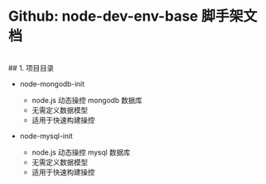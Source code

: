 # Github: node-dev-env-base 脚手架文档

<br/>
## 1. 项目目录

- node-mongodb-init

  - node.js 动态操控 mongodb 数据库
  - 无需定义数据模型
  - 适用于快速构建操控

- node-mysql-init

  - node.js 动态操控 mysql 数据库
  - 无需定义数据模型
  - 适用于快速构建操控

